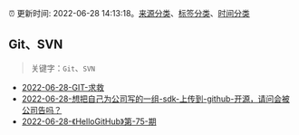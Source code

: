 :alarm_clock: 更新时间: 2022-06-28 14:13:18。[来源分类](../README.md)、[标签分类](../TAGS.md)、[时间分类](../TIMELINE.md)

## Git、SVN


> 关键字：`Git`、`SVN`



- [2022-06-28-GIT-求救](https://www.v2ex.com/t/862787) 
- [2022-06-28-想把自己为公司写的一组-sdk-上传到-github-开源，请问会被公司告吗？](https://www.v2ex.com/t/862753) 
- [2022-06-28-《HelloGitHub》第-75-期](https://toutiao.io/k/blaigj9) 